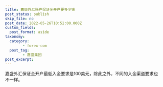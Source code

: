 ```yaml
---
title: 嘉盛外汇账户保证金开户要多少钱
post_status: publish
skip_file: no
post_date: 2022-05-26T10:52:00.000Z
custom_fields: 
  post_format: aside
taxonomy:
  category:
        - forex-com
  post_tag:
        - 嘉盛集团
post_excerpt: 
---
```

嘉盛外汇保证金开户最低入金要求是100美元，除此之外，不同的入金渠道要求也不一样。